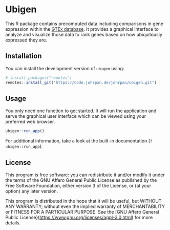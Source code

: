 # Ubigen

This R package contains precomputed data including comparisons in gene
expression within the [GTEx database](https://gtexportal.org). It provides a
graphical interface to analyze and visualize those data to rank genes based on
how ubiquitously expressed they are.

## Installation

You can install the development version of `ubigen` using:

```r
# install.packages("remotes")
remotes::install_git("https://code.johrpan.de/johrpan/ubigen.git")
```

## Usage

You only need one function to get started. It will run the application and
serve the graphical user interface which can be viewed using your preferred
web browser.

```r
ubigen::run_app()
```

For additional information, take a look at the built-in documentation
(`?ubigen::run_app`).

## License

This program is free software: you can redistribute it and/or modify it under
the terms of the GNU Affero General Public License as published by the Free
Software Foundation, either version 3 of the License, or (at your option) any
later version.

This program is distributed in the hope that it will be useful, but WITHOUT ANY
WARRANTY; without even the implied warranty of MERCHANTABILITY or FITNESS FOR A
PARTICULAR PURPOSE. See the
[GNU Affero General Public License}(https://www.gnu.org/licenses/agpl-3.0.html)
for more details.
